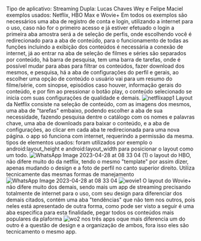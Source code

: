 Tipo de aplicativo: Streaming
Dupla: Lucas Chaves Wey e Felipe Maciel
exemplos usados: Netflix, HBO Max e Wovie+
Em todos os exemplos são necessários uma aba de registro de conta e login, utilizando a internet para o uso, caso não for o primeiro acesso e já estiver efetuado o login a primeira aba amostra será a de seleção de perfis, onde escolhendo você é redirecionado para a aba de conteúdo, para o funcionamento de todas as funções incluindo a exibição dos conteúdos é necessária a conexão de internet, já ao entrar na aba de seleção de filmes e séries são separados por conteúdo, há barra de pesquisa, tem uma barra de tarefas, onde é possível mudar para abas para filtrar os conteúdos, fazer download dos mesmos, e pesquisa, há a aba de configurações do perfil e gerais, ao escolher uma opção de conteúdo o usuário vai para um resumo do filme/série, com sinopse, episódios caso houver, informação gerais do conteúdo, e por fim ao pressionar o botão play, o conteúdo selecionado se inicia com suas configurações de qualidade e demais. 
![netflixapp1](https://user-images.githubusercontent.com/101645516/235132426-f5c290a9-0b58-4053-907a-d7f356277c11.jpg)
Layout da Netflix consiste na seleção de conteúdo, com as imagens dos mesmos, uma aba de "tarefas" embaixo, podendo escolher a aba de sua necessidade, fazendo pesquisa dentre o catálogo com os nomes e palavras chave, uma aba de downloads para baixar o conteúdo, e a aba de configurações, ao clicar em cada aba te redirecionada para uma nova página.
o app só funciona com internet, requerindo a permissão da mesma.
tipos de elementos usados: foram utilizados por exemplo o android:layout_height e android:layout_width para posicionar o layout como um todo.
![WhatsApp Image 2023-04-28 at 08 33 04 (1)](https://user-images.githubusercontent.com/101645516/235137042-5f3b74aa-db68-46b3-8d40-8b1a1fe41afe.jpeg)
o layout do HBO, não difere muito do da netflix, tendo o mesmo "template" por assim dizer, apenas mudando o design e a foto de perfil no canto superior direito.
Utiliza tecnicamente das mesmas formas de manejamento ![WhatsApp Image 2023-04-28 at 08 33 04](https://user-images.githubusercontent.com/101645516/235137591-86e72f6c-d479-43f4-bd4f-47ceabe42173.jpeg)
![wovie1](https://user-images.githubusercontent.com/101645516/235278721-2ca76234-4535-4da0-9cd4-2956ac4a13a4.jpeg)
O layout do Wovie+ não difere muito dos demais, sendo mais um app de streaming precisando totalmente de internet para o uso, com seu design para diferenciar dos demais citados, contém uma aba "tendências" que não tem nos outros, pois neles está apresentado de outra forma, como pode ser visto a seguir é uma aba especifica para esta finalidade, pegar todos os conteúdos mais populares da plaforma
![wo2](https://user-images.githubusercontent.com/101645516/235278929-dabfc8bd-e35c-44d4-be94-237a6b6797cd.jpeg)
nos três apps oque mais diferencia um do outro é a questão de design e a organização de ambos, fora isso eles são tecnicamento o mesmo app.
